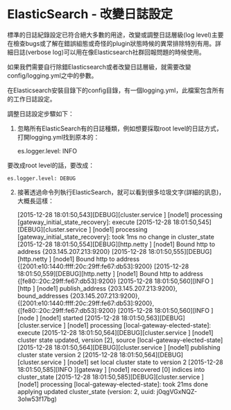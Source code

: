 # ElasticSearch - 改變日誌設定

標準的日誌紀錄設定已符合絕大多數的用途，改變或調整日誌層級(log level)主要在檢查bugs或了解在錯誤組態或奇怪的plugin狀態時候的異常排除特別有用。詳細日誌(verbose log)可以用在像Elasticsearch社群回報問題的時候使用。

如果我們需要自行除錯Elasticsearch或者改變日誌層級，就需要改變config/logging.yml之中的參數。

在Elasticsearch安裝目錄下的config目錄，有一個logging.yml，此檔案包含所有的工作日誌設定。

調整日誌設定步驟如下：

1. 忽略所有ElasticSearch有的日誌種類，例如想要採取root level的日誌方式，打開logging.yml找到原本的：


    es.logger.level: INFO

    
要改成root level的話，要改成：

    es.logger.level: DEBUG

    
2. 接著透過命令列執行ElasticSearch，就可以看到很多垃圾文字(詳細的訊息)，大概長這樣：



    [2015-12-28 18:01:50,543][DEBUG][cluster.service          ] [node1] processing [gateway_initial_state_recovery]: execute
    [2015-12-28 18:01:50,545][DEBUG][cluster.service          ] [node1] processing [gateway_initial_state_recovery]: took 1ms no change in cluster_state
    [2015-12-28 18:01:50,554][DEBUG][http.netty               ] [node1] Bound http to address {203.145.207.213:9200}
    [2015-12-28 18:01:50,555][DEBUG][http.netty               ] [node1] Bound http to address {[2001:e10:1440:ffff:20c:29ff:fe67:db53]:9200}
    [2015-12-28 18:01:50,559][DEBUG][http.netty               ] [node1] Bound http to address {[fe80::20c:29ff:fe67:db53]:9200}
    [2015-12-28 18:01:50,560][INFO ][http                     ] [node1] publish_address {203.145.207.213:9200}, bound_addresses {203.145.207.213:9200}, {[2001:e10:1440:ffff:20c:29ff:fe67:db53]:9200}, {[fe80::20c:29ff:fe67:db53]:9200}
    [2015-12-28 18:01:50,560][INFO ][node                     ] [node1] started
    [2015-12-28 18:01:50,563][DEBUG][cluster.service          ] [node1] processing [local-gateway-elected-state]: execute
    [2015-12-28 18:01:50,564][DEBUG][cluster.service          ] [node1] cluster state updated, version [2], source [local-gateway-elected-state]
    [2015-12-28 18:01:50,564][DEBUG][cluster.service          ] [node1] publishing cluster state version 2
    [2015-12-28 18:01:50,564][DEBUG][cluster.service          ] [node1] set local cluster state to version 2
    [2015-12-28 18:01:50,585][INFO ][gateway                  ] [node1] recovered [0] indices into cluster_state
    [2015-12-28 18:01:50,585][DEBUG][cluster.service          ] [node1] processing [local-gateway-elected-state]: took 21ms done applying updated cluster_state (version: 2, uuid: j0qgVGxNQZ-3oIw53f17bg)
